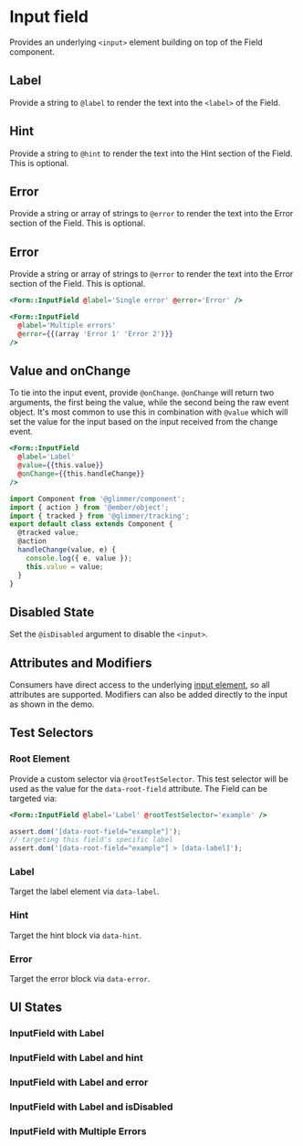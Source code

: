 # Input field

Provides an underlying `<input>` element building on top of the Field component.

## Label

Provide a string to `@label` to render the text into the `<label>` of the Field.

## Hint

Provide a string to `@hint` to render the text into the Hint section of the Field. This is optional.

## Error

Provide a string or array of strings to `@error` to render the text into the Error section of the Field. This is optional.

## Error

Provide a string or array of strings to `@error` to render the text into the Error section of the Field. This is optional.

```hbs
<Form::InputField @label='Single error' @error='Error' />
```

```hbs
<Form::InputField
  @label='Multiple errors'
  @error={{(array 'Error 1' 'Error 2')}}
/>
```

## Value and onChange

To tie into the input event, provide `@onChange`. `@onChange` will return two arguments, the first being the value, while the second being the raw event object. It's most common to use this in combination with `@value` which will set the value for the input based on the input received from the change event.

```hbs
<Form::InputField
  @label='Label'
  @value={{this.value}}
  @onChange={{this.handleChange}}
/>
```

```js
import Component from '@glimmer/component';
import { action } from '@ember/object';
import { tracked } from '@glimmer/tracking';
export default class extends Component {
  @tracked value;
  @action
  handleChange(value, e) {
    console.log({ e, value });
    this.value = value;
  }
}
```

## Disabled State

Set the `@isDisabled` argument to disable the `<input>`.

## Attributes and Modifiers

Consumers have direct access to the underlying [input element](https://developer.mozilla.org/en-US/docs/Web/HTML/Element/input), so all attributes are supported. Modifiers can also be added directly to the input as shown in the demo.

## Test Selectors

### Root Element

Provide a custom selector via `@rootTestSelector`. This test selector will be used as the value for the `data-root-field` attribute. The Field can be targeted via:

```hbs
<Form::InputField @label='Label' @rootTestSelector='example' />
```

```js
assert.dom('[data-root-field="example"]');
// targeting this field's specific label
assert.dom('[data-root-field="example"] > [data-label]');
```

### Label

Target the label element via `data-label`.

### Hint

Target the hint block via `data-hint`.

### Error

Target the error block via `data-error`.

## UI States

### InputField with Label

<div class="mb-4 w-64">
  <Form::InputField
    @label="Label"
    type="text"
  />
</div>

### InputField with Label and hint

<div class="mb-4 w-64">
  <Form::InputField
    @label="Label"
    @hint="With hint text"
    type="text"
  />
</div>

### InputField with Label and error

<div class="mb-4 w-64">
  <Form::InputField
    @label="Label"
    type="text"
    @error="With error text"
  />
</div>

### InputField with Label and isDisabled

<div class="mb-4 w-64">
  <Form::InputField
    @label="Label"
    type="text"
    @isDisabled={{true}}
    value="I am a disabled input field"
  />
</div>

### InputField with Multiple Errors

<div class="mb-4 w-64">
  <Form::InputField
    @label="Label"
    type="text"
    @error={{(array "With error 1" "With error 2" "With error 3")}}
  />
</div>
